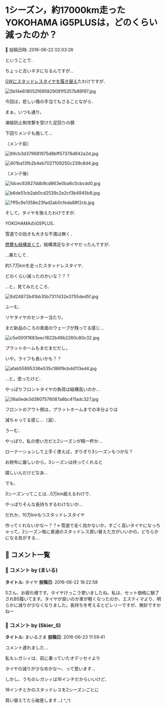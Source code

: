 # 1シーズン，約17000km走ったYOKOHAMA iG5PLUSは，どのくらい減ったのか？

📅 投稿日時: 2016-06-22 02:03:26

ということで．


ちょっと古いネタになるんですが…





[GWにスタッドレスタイヤを履き替え](cc4b5682fb7b8b144980957a978653fb0.md)たわけですが．




![5b14e618052f695829091f5357b89f97.jpg](images/5b14e618052f695829091f5357b89f97.jpg)







今回は，悲しい傷の手当てもさることながら．


まぁ，いつも通り，


凍結防止剤攻撃を受けた足回りの錆


下回りメンテも施して…


（メンテ前）




![69cb3d379681975d8bff57378d842a2d.jpg](images/69cb3d379681975d8bff57378d842a2d.jpg)









![401ba13fb2b4eb7027109250c239c8d4.jpg](images/401ba13fb2b4eb7027109250c239c8d4.jpg)







（メンテ後）




![1dcec63827ddb9cd863e0ba6c0cbcdd0.jpg](images/1dcec63827ddb9cd863e0ba6c0cbcdd0.jpg)









![b6de51cb2ab0cd2539c2e2cf3b4945b8.jpg](images/b6de51cb2ab0cd2539c2e2cf3b4945b8.jpg)









![7ff5c9e1358e23fad2ab0cfeda88f2cb.jpg](images/7ff5c9e1358e23fad2ab0cfeda88f2cb.jpg)







そして，タイヤを換えたわけですが．





YOKOHAMAのiG5PLUS．


雪道での効きも大きな不満は無く．


[燃費も結構良くて](e31c35ca3deed012deea99b3659e3218a.md)，結構満足なタイヤだったんですが．





…果たして．


約1.7万kmを走ったスタッドレスタイヤ．


どのくらい減ったのかいな？？？


…と，見てみたところ．




![6d24872b41bb35b7317d32e3755ded5f.jpg](images/6d24872b41bb35b7317d32e3755ded5f.jpg)







ふーむ．


リヤタイヤのセンター当たり，


まだ新品のころの表面のウェーブが残ってる感じ…




![c5e000f1683eec1822b49b2260c80c32.jpg](images/c5e000f1683eec1822b49b2260c80c32.jpg)







プラットホームもまだまだだし，


いや，ライフも長いかも？？




![afab55895336e535c186f9cbdd113ed4.jpg](images/afab55895336e535c186f9cbdd113ed4.jpg)







…と，思ったけど．


やっぱりフロントタイヤの負荷は結構高いのか…




![36a0ede3d3807578087a8bc411adc327.jpg](images/36a0ede3d3807578087a8bc411adc327.jpg)




フロントのアウト側は，プラットホームまでの半分よりは


減ちゃってる感じ…（涙）．





うーむ．


やっぱり，私の使い方だと2シーズンが精一杯か…


ローテーションして上手く使えば，ぎりぎり3シーズンもつかな？


お財布に厳しいから，3シーズンは持ってくれると


嬉しいんだけどなあ…





でも．


3シーズンってことは…5万km超えるわけで．


やっぱりそんな長持ちするわけないか…





だれか，10万kmもつスタッドレスタイヤ


作ってくれないかな～？？←雪道で全く効かないか，すごく高いタイヤになっちゃって，2シーズン毎に普通のスタッドレス買い替えた方がいいかの，どちらかになる気がする…

## 💬 コメント一覧

### 💬 コメント by (まいる)
**タイトル**: タイヤ
**投稿日**: 2016-06-22 18:22:58

Sさん、お疲れ様です。タイヤけっこう使いましたね。私は、セット価格に魅了されBS履いてます。タイヤが良いのか車が軽くなったのか、エスティマより、明らかに減りが少なくなりました。長持ちを考えるとピレリーですが、微妙ですかねー

### 💬 コメント by (Skier_S)
**タイトル**: まいるさま
**投稿日**: 2016-06-23 11:59:41

コメント遅れました…

私もレガシィは、前に乗っていたオデッセイより

タイヤの減りが少なめかな～、って思います…

しかし、うちのレガシィは16インチだからいいけど、

18インチとかのスタッドレスを2シーズンごとに

買い替えてたら破産します…( ^_^)


